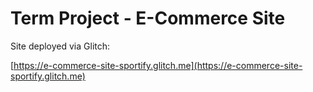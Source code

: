 # Term Project - E-Commerce Site

Site deployed via Glitch:  

[https://e-commerce-site-sportify.glitch.me](https://e-commerce-site-sportify.glitch.me)
